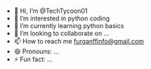 - 👋 Hi, I’m @TechTycoon01
- 👀 I’m interested in python coding
- 🌱 I’m currently learning python basics
- 💞️ I’m looking to collaborate on ...
- 📫 How to reach me furqanffinfo@gmail.com
- 😄 Pronouns: ...
- ⚡ Fun fact: ...

<!---
TechTycoon01/TechTycoon01 is a ✨ special ✨ repository because its `README.md` (this file) appears on your GitHub profile.
You can click the Preview link to take a look at your changes.
--->
